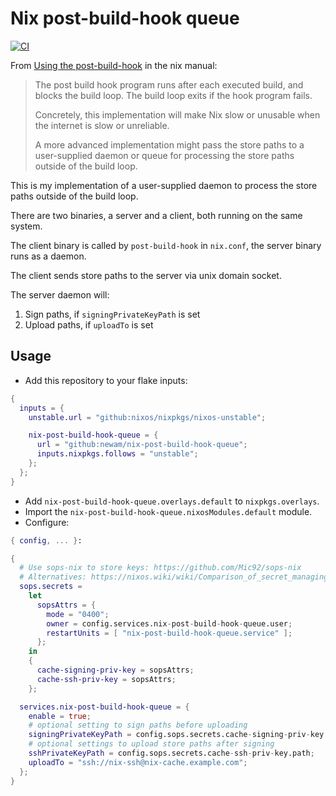 # Nix post-build-hook queue

[![CI](https://github.com/newAM/nix-post-build-hook-queue/workflows/CI/badge.svg)](https://github.com/newAM/nix-post-build-hook-queue/actions)

From [Using the post-build-hook] in the nix manual:

> The post build hook program runs after each executed build, and blocks the build loop. The build loop exits if the hook program fails.
> 
> Concretely, this implementation will make Nix slow or unusable when the internet is slow or unreliable.
>
> A more advanced implementation might pass the store paths to a user-supplied daemon or queue for processing the store paths outside of the build loop.

This is my implementation of a user-supplied daemon to process the store paths outside of the build loop.

There are two binaries, a server and a client, both running on the same system.

The client binary is called by `post-build-hook` in `nix.conf`, the server binary runs as a daemon.

The client sends store paths to the server via unix domain socket.

The server daemon will:

1. Sign paths, if `signingPrivateKeyPath` is set
2. Upload paths, if `uploadTo` is set

## Usage

* Add this repository to your flake inputs:

```nix
{
  inputs = {
    unstable.url = "github:nixos/nixpkgs/nixos-unstable";

    nix-post-build-hook-queue = {
      url = "github:newam/nix-post-build-hook-queue";
      inputs.nixpkgs.follows = "unstable";
    };
  };
}
```

* Add `nix-post-build-hook-queue.overlays.default` to `nixpkgs.overlays`.
* Import the `nix-post-build-hook-queue.nixosModules.default` module.
* Configure:

```nix
{ config, ... }:

{
  # Use sops-nix to store keys: https://github.com/Mic92/sops-nix
  # Alternatives: https://nixos.wiki/wiki/Comparison_of_secret_managing_schemes
  sops.secrets =
    let
      sopsAttrs = {
        mode = "0400";
        owner = config.services.nix-post-build-hook-queue.user;
        restartUnits = [ "nix-post-build-hook-queue.service" ];
      };
    in
    {
      cache-signing-priv-key = sopsAttrs;
      cache-ssh-priv-key = sopsAttrs;
    };

  services.nix-post-build-hook-queue = {
    enable = true;
    # optional setting to sign paths before uploading
    signingPrivateKeyPath = config.sops.secrets.cache-signing-priv-key.path;
    # optional settings to upload store paths after signing
    sshPrivateKeyPath = config.sops.secrets.cache-ssh-priv-key.path;
    uploadTo = "ssh://nix-ssh@nix-cache.example.com";
  };
}
```

[Using the post-build-hook]: https://nixos.org/manual/nix/stable/advanced-topics/post-build-hook.html#implementation-caveats
